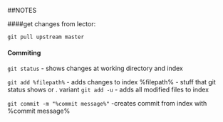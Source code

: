 ##NOTES

####get changes from lector:

 `git pull upstream master`

#### Commiting
 `git status` 
 	- shows changes at working directory and index

 `git add %filepath%`
 	- adds changes to index
 		%filepath% - stuff that git status shows or .
 	variant `git add -u`
 		- adds all modified files to index

 `git commit -m "%commit message%"`
 	-creates commit from index with %commit message%
